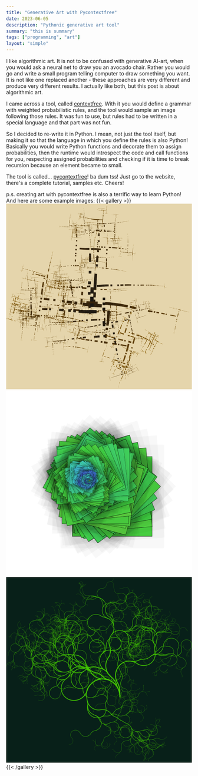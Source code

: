 ```yaml
---
title: "Generative Art with Pycontextfree"
date: 2023-06-05
description: "Pythonic generative art tool"
summary: "this is summary"
tags: ["programming", "art"]
layout: "simple"
---
```


I like algorithmic art. It is not to be confused with generative AI-art, when you would ask a neural net to draw you an avocado chair.
Rather you would go and write a small program telling computer to draw something you want.
It is not like one replaced another - these approaches are very different and produce very different results.
I actually like both, but this post is about algorithmic art.

I came across a tool, called  [contextfree](https://www.contextfreeart.org/).
With it you would define a grammar with weighted probabilistic rules, and the tool would sample an image following those rules.
It was fun to use, but rules had to be written in a special language and that part was not fun.

So I decided to re-write it in Python.
I mean, not just the tool itself, but making it so that the language in which you define the rules is also Python!
Basically you would write Python functions and decorate them to assign probabilities,
then the runtime would introspect the code and call functions for you, respecting assigned probabilities and checking if it is time to break recursion because an element became to small.

The tool is called... [pycontextfree](https://pycontextfree.blackbird.pw/)! ba dum tss!
Just go to the website, there's a complete tutorial, samples etc. Cheers!

p.s.
creating art with pycontextfree is also a terrific way to learn Python! And here are some example images:
{{< gallery >}}
  <img src="map.png" class="grid-w33" />
  <img src="paper.png" class="grid-w33" />
  <img src="curly_branches.png" class="grid-w33" />
{{< /gallery >}}


